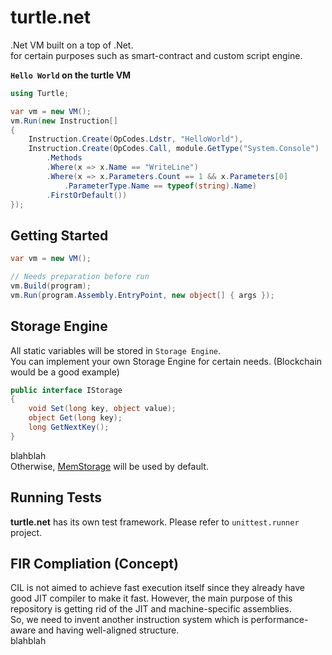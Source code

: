 turtle.net
====
.Net VM built on a top of .Net.<br>
for certain purposes such as smart-contract and custom script engine.


__`Hello World` on the turtle VM__
```cs
using Turtle;

var vm = new VM();
vm.Run(new Instruction[]
{
    Instruction.Create(OpCodes.Ldstr, "HelloWorld"),
    Instruction.Create(OpCodes.Call, module.GetType("System.Console")
        .Methods
        .Where(x => x.Name == "WriteLine")
        .Where(x => x.Parameters.Count == 1 && x.Parameters[0]
            .ParameterType.Name == typeof(string).Name)
        .FirstOrDefault())
});
```

Getting Started
----
```cs
var vm = new VM();

// Needs preparation before run
vm.Build(program);
vm.Run(program.Assembly.EntryPoint, new object[] { args });
```

Storage Engine
----
All static variables will be stored in `Storage Engine`.<Br>
You can implement your own Storage Engine for certain needs. (Blockchain would be a good example)

```cs
public interface IStorage
{
    void Set(long key, object value);
    object Get(long key);
    long GetNextKey();
}
```
blahblah<br>
Otherwise, [MemStorage](https://github.com/pjc0247/turtle.net/blob/master/Turtle/Storage/MemStorage.cs) will be used by default.

Running Tests
----
__turtle.net__ has its own test framework. Please refer to `unittest.runner` project.

FIR Compliation (Concept)
----
CIL is not aimed to achieve fast execution itself since they already have good JIT compiler to make it fast. However, the main purpose of this repository is getting rid of the JIT and machine-specific assemblies.<br>
So, we need to invent another instruction system which is performance-aware and having well-aligned structure.<br>
blahblah

